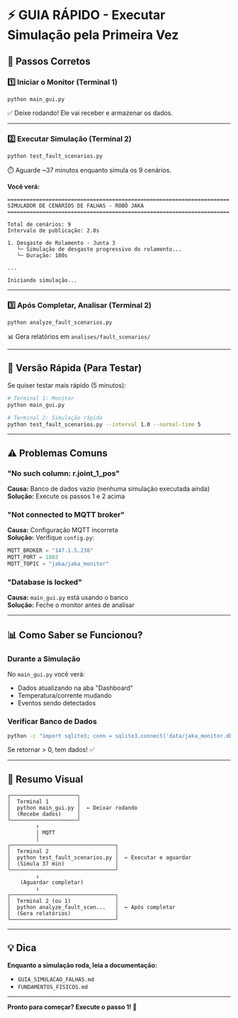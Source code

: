 # ⚡ GUIA RÁPIDO - Executar Simulação pela Primeira Vez

## 🎯 Passos Corretos

### 1️⃣ Iniciar o Monitor (Terminal 1)
```bash
python main_gui.py
```
✅ Deixe rodando! Ele vai receber e armazenar os dados.

---

### 2️⃣ Executar Simulação (Terminal 2)
```bash
python test_fault_scenarios.py
```
⏱️ Aguarde ~37 minutos enquanto simula os 9 cenários.

**Você verá:**
```
======================================================================
SIMULADOR DE CENÁRIOS DE FALHAS - ROBÔ JAKA
======================================================================

Total de cenários: 9
Intervalo de publicação: 2.0s

1. Desgaste de Rolamento - Junta 3
   └─ Simulação de desgaste progressivo do rolamento...
   └─ Duração: 180s

...

Iniciando simulação...
```

---

### 3️⃣ Após Completar, Analisar (Terminal 2)
```bash
python analyze_fault_scenarios.py
```
📊 Gera relatórios em `analises/fault_scenarios/`

---

## 🚀 Versão Rápida (Para Testar)

Se quiser testar mais rápido (5 minutos):

```bash
# Terminal 1: Monitor
python main_gui.py

# Terminal 2: Simulação rápida
python test_fault_scenarios.py --interval 1.0 --normal-time 5
```

---

## ⚠️ Problemas Comuns

### "No such column: r.joint_1_pos"
**Causa:** Banco de dados vazio (nenhuma simulação executada ainda)  
**Solução:** Execute os passos 1 e 2 acima

### "Not connected to MQTT broker"
**Causa:** Configuração MQTT incorreta  
**Solução:** Verifique `config.py`:
```python
MQTT_BROKER = "147.1.5.238"
MQTT_PORT = 1883
MQTT_TOPIC = "jaka/jaka_monitor"
```

### "Database is locked"
**Causa:** `main_gui.py` está usando o banco  
**Solução:** Feche o monitor antes de analisar

---

## 📊 Como Saber se Funcionou?

### Durante a Simulação
No `main_gui.py` você verá:
- Dados atualizando na aba "Dashboard"
- Temperatura/corrente mudando
- Eventos sendo detectados

### Verificar Banco de Dados
```bash
python -c "import sqlite3; conn = sqlite3.connect('data/jaka_monitor.db'); print('Registros:', conn.execute('SELECT COUNT(*) FROM robot_data').fetchone()[0])"
```

Se retornar > 0, tem dados! ✅

---

## 🎯 Resumo Visual

```
┌─────────────────────┐
│  Terminal 1         │
│  python main_gui.py │  ← Deixar rodando
│  (Recebe dados)     │
└─────────────────────┘
         ↑
         │ MQTT
         │
┌─────────────────────────────────┐
│  Terminal 2                     │
│  python test_fault_scenarios.py │  ← Executar e aguardar
│  (Simula 37 min)                │
└─────────────────────────────────┘
         ↓
    (Aguardar completar)
         ↓
┌─────────────────────────────────┐
│  Terminal 2 (ou 1)              │
│  python analyze_fault_scen...   │  ← Após completar
│  (Gera relatórios)              │
└─────────────────────────────────┘
```

---

## 💡 Dica

**Enquanto a simulação roda, leia a documentação:**
- `GUIA_SIMULACAO_FALHAS.md`
- `FUNDAMENTOS_FISICOS.md`

---

**Pronto para começar? Execute o passo 1! 🚀**

